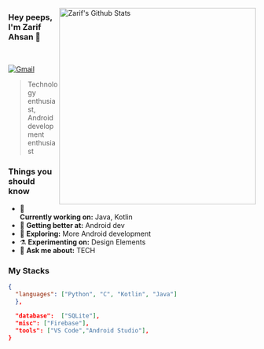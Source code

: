 [<img align="right" width="400" src="https://github-readme-stats.vercel.app/api?username=ZarifAhsan&&show_icons=true&theme=tokyonight&count_private=true" alt="Zarif's Github Stats"/>](https://github.com/ZarifAhsan)

### Hey peeps, I'm Zarif Ahsan 👋
<br/> 

[![Gmail](https://img.shields.io/badge/%20-Send%20Mail-black?color=222244&labelColor=000000&logo=gmail&logoColor=f5f7fe)](mailto:mdzarifahsan@gmail.com?subject=From%20GitHub&&body=Hi,%20there.%20Found%20you%20on%20GitHub!%20Let's%20talk%20about...)

> Technology enthusiast, Android development enthusiast <br/>

### Things you should know

- 🔭 <b>Currently working on:</b> Java, Kotlin
- 🌱 <b>Getting better at:</b> Android dev
- 🤔 <b>Exploring:</b> More Android development 
- ⚗️ <b>Experimenting on:</b> Design Elements
- 💬 <b>Ask me about:</b> TECH

### My Stacks

```json
{
  "languages": ["Python", "C", "Kotlin", "Java"]    
  },
  
  "database":  ["SQLite"],
  "misc": ["Firebase"],
  "tools": ["VS Code","Android Studio"],
}
```
